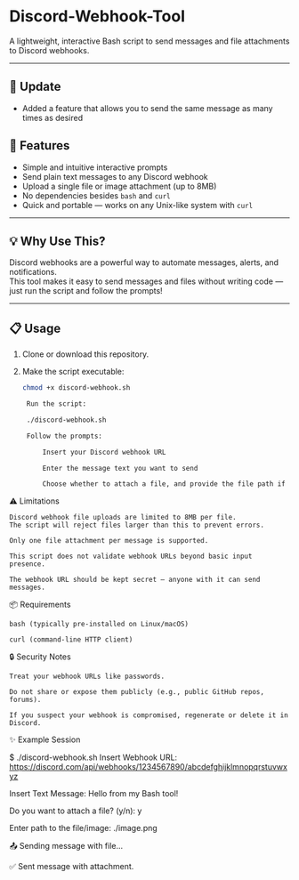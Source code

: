 # Discord-Webhook-Tool

A lightweight, interactive Bash script to send messages and file attachments to Discord webhooks.

---

## 📰 Update 

- Added a feature that allows you to send the same message as many times as desired

## 🚀 Features

- Simple and intuitive interactive prompts
- Send plain text messages to any Discord webhook
- Upload a single file or image attachment (up to 8MB)
- No dependencies besides `bash` and `curl`
- Quick and portable — works on any Unix-like system with `curl`

---

## 💡 Why Use This?

Discord webhooks are a powerful way to automate messages, alerts, and notifications.  
This tool makes it easy to send messages and files without writing code — just run the script and follow the prompts!

---

## 📋 Usage

1. Clone or download this repository.

2. Make the script executable:

   ```bash
   chmod +x discord-webhook.sh

    Run the script:

    ./discord-webhook.sh

    Follow the prompts:

        Insert your Discord webhook URL

        Enter the message text you want to send

        Choose whether to attach a file, and provide the file path if yes

⚠️ Limitations

    Discord webhook file uploads are limited to 8MB per file.
    The script will reject files larger than this to prevent errors.

    Only one file attachment per message is supported.

    This script does not validate webhook URLs beyond basic input presence.

    The webhook URL should be kept secret — anyone with it can send messages.

📦 Requirements

    bash (typically pre-installed on Linux/macOS)

    curl (command-line HTTP client)

🔒 Security Notes

    Treat your webhook URLs like passwords.

    Do not share or expose them publicly (e.g., public GitHub repos, forums).

    If you suspect your webhook is compromised, regenerate or delete it in Discord.

✨ Example Session

$ ./discord-webhook.sh
Insert Webhook URL: https://discord.com/api/webhooks/1234567890/abcdefghijklmnopqrstuvwxyz

Insert Text Message: Hello from my Bash tool!

Do you want to attach a file? (y/n): y

Enter path to the file/image: ./image.png

📤 Sending message with file...

✅ Sent message with attachment.
